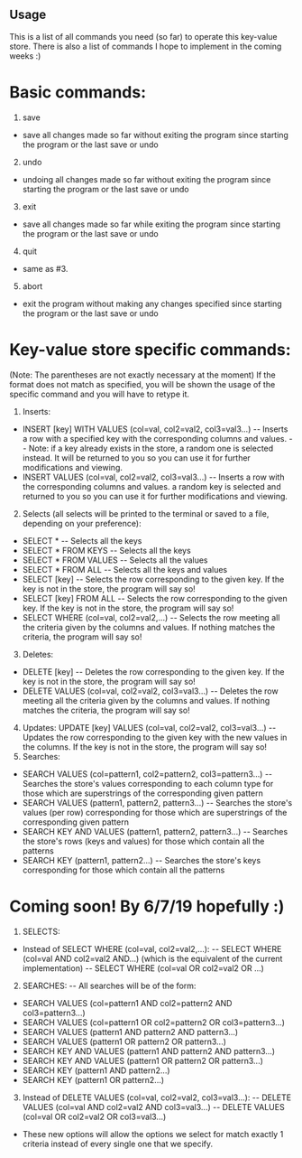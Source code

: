 ## Usage
This is a list of all commands you need (so far) to operate this key-value store. There is also a list of commands I hope to implement in the coming weeks :)

# Basic commands:
1. save
- save all changes made so far without exiting the program since starting the program or the last save or undo
2. undo
- undoing all changes made so far without exiting the program since starting the program or the last save or undo
3. exit
- save all changes made so far while exiting the program since starting the program or the last save or undo
4. quit
- same as #3.
5. abort
- exit the program without making any changes specified since starting the program or the last save or undo

# Key-value store specific commands:
(Note: The parentheses are not exactly necessary at the moment)
If the format does not match as specified, you will be shown the usage of the specific command and you will have to retype it.
1.  Inserts:
- INSERT [key] WITH VALUES (col=val, col2=val2, col3=val3...)
-- Inserts a row with a specified key with the corresponding columns and values. 
-- Note: if a key already exists in the store, a random one is selected instead. It will be returned to you so you can use it for further modifications and viewing.
- INSERT VALUES (col=val, col2=val2, col3=val3…)
-- Inserts a row with the corresponding columns and values. a random key is selected and returned to you so you can use it for further modifications and viewing.
2. Selects (all selects will be printed to the terminal or saved to a file, depending on your preference):
- SELECT \* 
-- Selects all the keys
- SELECT \* FROM KEYS
-- Selects all the keys
- SELECT \* FROM VALUES
-- Selects all the values
- SELECT \* FROM ALL
-- Selects all the keys and values
- SELECT [key] 
-- Selects the row corresponding to the given key. If the key is not in the store, the program will say so!
- SELECT [key] FROM ALL
-- Selects the row corresponding to the given key. If the key is not in the store, the program will say so!
- SELECT WHERE (col=val, col2=val2,...)
-- Selects the row meeting all the criteria given by the columns and values. If nothing matches the criteria, the program will say so!
3. Deletes:
- DELETE [key]
-- Deletes the row corresponding to the given key. If the key is not in the store, the program will say so!
- DELETE VALUES (col=val, col2=val2, col3=val3...)
-- Deletes the row meeting all the criteria given by the columns and values. If nothing matches the criteria, the program will say so!
4. Updates: UPDATE [key] VALUES (col=val, col2=val2, col3=val3...) 
-- Updates the row corresponding to the given key with the new values in the columns. If the key is not in the store, the program will say so!
5. Searches:
- SEARCH VALUES (col=pattern1, col2=pattern2, col3=pattern3...)
-- Searches the store's values corresponding to each column type for those which are superstrings of the corresponding given pattern
- SEARCH VALUES (pattern1, pattern2, pattern3...)
-- Searches the store's values (per row) corresponding for those which are superstrings of the corresponding given pattern
- SEARCH KEY AND VALUES (pattern1, pattern2, pattern3...)
-- Searches the store's rows (keys and values) for those which contain all the patterns
- SEARCH KEY (pattern1, pattern2...)
-- Searches the store's keys corresponding for those which contain all the patterns


# Coming soon! By 6/7/19 hopefully :)
1. SELECTS:
- Instead of SELECT WHERE (col=val, col2=val2,...):
-- SELECT WHERE (col=val AND col2=val2 AND...) (which is the equivalent of the current implementation)
-- SELECT WHERE (col=val OR col2=val2 OR ...)
2. SEARCHES:
-- All searches will be of the form:
- SEARCH VALUES (col=pattern1 AND col2=pattern2 AND col3=pattern3...)
- SEARCH VALUES (col=pattern1 OR col2=pattern2 OR col3=pattern3...)
- SEARCH VALUES (pattern1 AND pattern2 AND pattern3...)
- SEARCH VALUES (pattern1 OR pattern2 OR pattern3...)
- SEARCH KEY AND VALUES (pattern1 AND pattern2 AND pattern3...)
- SEARCH KEY AND VALUES (pattern1 OR pattern2 OR pattern3...)
- SEARCH KEY (pattern1 AND pattern2...)
- SEARCH KEY (pattern1 OR pattern2...)
3. Instead of DELETE VALUES (col=val, col2=val2, col3=val3...):
-- DELETE VALUES (col=val AND col2=val2 AND col3=val3...)
-- DELETE VALUES (col=val OR col2=val2 OR col3=val3...)

- These new options will allow the options we select for match exactly 1 criteria instead of every single one that we specify.
